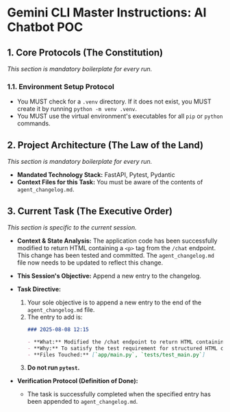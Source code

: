 # Gemini CLI Master Instructions: AI Chatbot POC

## 1. Core Protocols (The Constitution)

_This section is mandatory boilerplate for every run._

### 1.1. Environment Setup Protocol

- You MUST check for a `.venv` directory. If it does not exist, you MUST create it by running `python -m venv .venv`.
- You MUST use the virtual environment's executables for all `pip` or `python` commands.

## 2. Project Architecture (The Law of the Land)

_This section is mandatory boilerplate for every run._

- **Mandated Technology Stack:** FastAPI, Pytest, Pydantic
- **Context Files for this Task:** You must be aware of the contents of `agent_changelog.md`.

## 3. Current Task (The Executive Order)

_This section is specific to the current session._

- **Context & State Analysis:** The application code has been successfully modified to return HTML containing a `<p>` tag from the `/chat` endpoint. This change has been tested and committed. The `agent_changelog.md` file now needs to be updated to reflect this change.

- **This Session's Objective:** Append a new entry to the changelog.

- **Task Directive:**

  1.  Your sole objective is to append a new entry to the end of the `agent_changelog.md` file.
  2.  The entry to add is:
      ```markdown
      ### 2025-08-08 12:15

      - **What:** Modified the /chat endpoint to return HTML containing a `<p>` tag.
      - **Why:** To satisfy the test requirement for structured HTML content.
      - **Files Touched:** [`app/main.py`, `tests/test_main.py`]
      ```
  3.  **Do not run `pytest`.**

- **Verification Protocol (Definition of Done):**
  - The task is successfully completed when the specified entry has been appended to `agent_changelog.md`.
